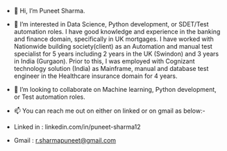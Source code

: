 - 👋 Hi, I’m Puneet Sharma.

- 👀 I’m interested in Data Science, Python development, or SDET/Test automation roles. I have good knowledge and experience in the banking and finance domain, specifically in UK mortgages. I have worked with Nationwide building society(client) as an Automation and manual test specialist for 5 years including 2 years in the UK (Swindon) and 3 years in India (Gurgaon). Prior to this, I was employed with Cognizant technology solution (India) as Mainframe, manual and database test engineer in the Healthcare insurance domain for 4 years.

- 💞️ I’m looking to collaborate on Machine learning, Python development, or Test automation roles.

- 📫 You can reach me out on either on linked or on gmail as below:-

* Linked in : linkedin.com/in/puneet-sharma12

* Gmail : r.sharmapuneet@gmail.com

<!---
PuneetSharma1212/PuneetSharma1212 is a ✨ special ✨ repository because its `README.md` (this file) appears on your GitHub profile.
You can click the Preview link to take a look at your changes.
--->
